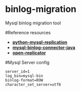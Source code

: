 # binlog-migration
Mysql binlog migration tool

#Reference resources
- **[python-mysql-replication](https://github.com/noplay/python-mysql-replication)**
- **[mysql-binlog-connector-java](https://github.com/shyiko/mysql-binlog-connector-java)**
- **[open-replicator](https://github.com/whitesock/open-replicator)**

#Mysql Server config
```
server_id=1
log_bin=mysql-bin
binlog-format=ROW
character_set_server=utf8
```

